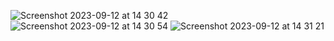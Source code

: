 ![Screenshot 2023-09-12 at 14 30 42](https://github.com/mokhaneugene/LoginApp/assets/44982551/342e537c-e12a-499f-9ad1-abd23de7b040)
![Screenshot 2023-09-12 at 14 30 54](https://github.com/mokhaneugene/LoginApp/assets/44982551/cc53951c-e301-40f0-82b5-d3be5be8c2a5)
![Screenshot 2023-09-12 at 14 31 21](https://github.com/mokhaneugene/LoginApp/assets/44982551/17d436e8-2612-4ed4-82e6-aff07ee54fc7)
